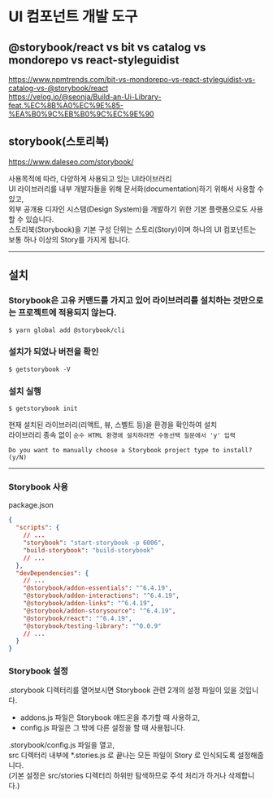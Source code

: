 # UI 컴포넌트 개발 도구

## @storybook/react vs bit vs catalog vs mondorepo vs react-styleguidist

https://www.npmtrends.com/bit-vs-mondorepo-vs-react-styleguidist-vs-catalog-vs-@storybook/react  
https://velog.io/@seonja/Build-an-Ui-Library-feat.%EC%8B%A0%EC%9E%85-%EA%B0%9C%EB%B0%9C%EC%9E%90

## storybook(스토리북)

https://www.daleseo.com/storybook/

사용목적에 따라, 다양하게 사용되고 있는 UI라이브러리  
UI 라이브러리를 내부 개발자들을 위해 문서화(documentation)하기 위해서 사용할 수 있고,  
외부 공개용 디자인 시스템(Design System)을 개발하기 위한 기본 플랫폼으로도 사용할 수 있습니다.  
스토리북(Storybook)을 기본 구성 단위는 스토리(Story)이며 하나의 UI 컴포넌트는 보통 하나 이상의 Story를 가지게 됩니다.

---

## 설치

### Storybook은 고유 커맨드를 가지고 있어 라이브러리를 설치하는 것만으로는 프로젝트에 적용되지 않는다.

```
$ yarn global add @storybook/cli
```

### 설치가 되었나 버전을 확인

```
$ getstorybook -V
```

### 설치 실행

```
$ getstorybook init
```

현재 설치된 라이브러리(리액트, 뷰, 스벨트 등)을 환경을 확인하여 설치  
라이브러리 종속 없이 `순수 HTML 환경에 설치하려면 수동선택 질문에서 'y' 입력`

```
Do you want to manually choose a Storybook project type to install? (y/N)
```

---

### Storybook 사용

package.json

```json
{
  "scripts": {
    // ...
    "storybook": "start-storybook -p 6006",
    "build-storybook": "build-storybook"
    // ...
  },
  "devDependencies": {
    // ...
    "@storybook/addon-essentials": "^6.4.19",
    "@storybook/addon-interactions": "^6.4.19",
    "@storybook/addon-links": "^6.4.19",
    "@storybook/addon-storysource": "^6.4.19",
    "@storybook/react": "^6.4.19",
    "@storybook/testing-library": "^0.0.9"
    // ...
  }
}
```

### Storybook 설정

.storybook 디렉터리를 열어보시면 Storybook 관련 2개의 설정 파일이 있을 것입니다.

- addons.js 파일은 Storybook 애드온을 추가할 때 사용하고,
- config.js 파일은 그 밖에 다른 설정을 할 때 사용됩니다.

.storybook/config.js 파일을 열고,  
src 디렉터리 내부에 \*.stories.js 로 끝나는 모든 파일이 Story 로 인식되도록 설정해줍니다.  
(기본 설정은 src/stories 디렉터리 하위만 탐색하므로 주석 처리가 하거나 삭제합니다.)
